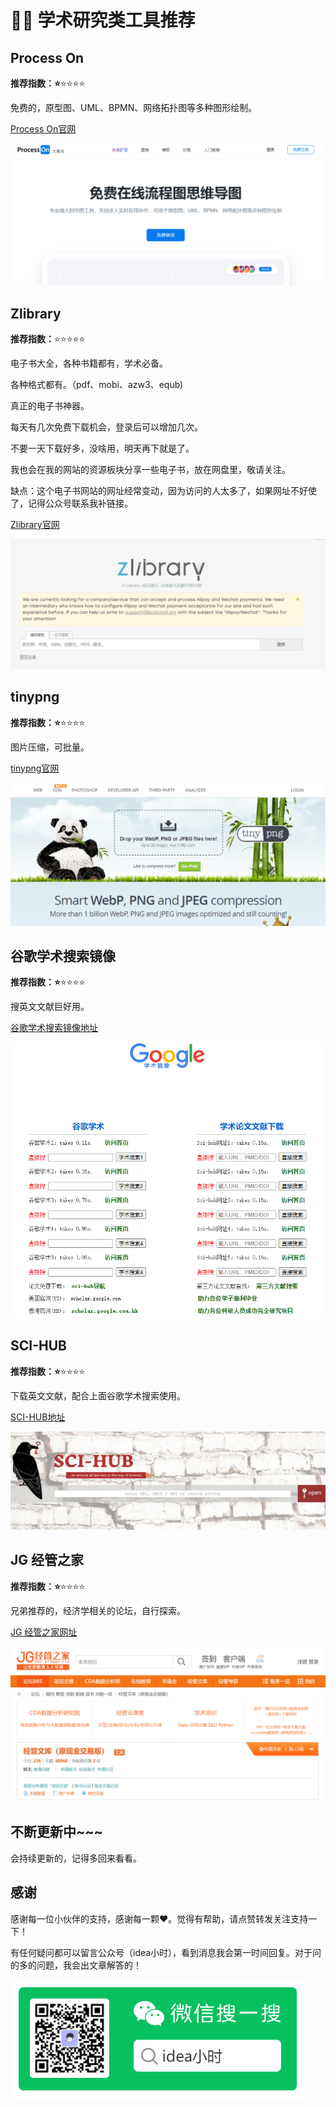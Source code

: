 # :man_student: 学术研究类工具推荐

## Process On

**推荐指数：:star:**:star::star::star::star:

免费的，原型图、UML、BPMN、网络拓扑图等多种图形绘制。

[Process On官网](https://www.processon.com/)

![dribbble](../.vuepress/public/images/processon.png)



## Zlibrary

**推荐指数：**:star::star::star::star::star:

电子书大全，各种书籍都有，学术必备。

各种格式都有。（pdf、mobi、azw3、equb)

真正的电子书神器。

每天有几次免费下载机会，登录后可以增加几次。

不要一天下载好多，没啥用，明天再下就是了。

我也会在我的网站的资源板块分享一些电子书，放在网盘里，敬请关注。

缺点：这个电子书网站的网址经常变动，因为访问的人太多了，如果网址不好使了，记得公众号联系我补链接。

[Zlibrary官网](https://zh.usa1lib.org/)

![zlibrary](../.vuepress/public/images/zlibrary.png)





## tinypng

**推荐指数：:star:**:star::star::star::star:

图片压缩，可批量。

[tinypng官网](https://tinypng.com/)

![dribbble](../.vuepress/public/images/tinypng.png)





## 谷歌学术搜索镜像

**推荐指数：:star:**:star::star::star::star:

搜英文文献巨好用。

[谷歌学术搜索镜像地址](http://scholar.scqylaw.com/)

![googlestudy](../.vuepress/public/images/googlestudy.png)



## SCI-HUB

**推荐指数：:star:**:star::star::star::star:

下载英文文献，配合上面谷歌学术搜索使用。

[SCI-HUB地址](https://sci-hub.yncjkj.com/)

![googlestudy](../.vuepress/public/images/SCIHUB.png)







## JG 经管之家

**推荐指数：:star:**:star::star::star::star:

兄弟推荐的，经济学相关的论坛，自行探索。

[JG 经管之家网址](https://bbs.pinggu.org/)

![jingguanzhijia](../.vuepress/public/images/jingguanzhijia.png)





## 不断更新中~~~

会持续更新的，记得多回来看看。



## 感谢

感谢每一位小伙伴的支持，感谢每一颗❤️。觉得有帮助，请点赞转发关注支持一下！

有任何疑问都可以留言公众号（idea小时），看到消息我会第一时间回复。对于问的多的问题，我会出文章解答的！

![qrcode](../.vuepress/public/images/qrcode.png)



